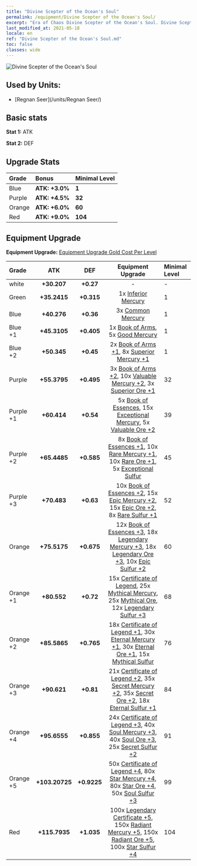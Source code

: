```yaml
---
title: "Divine Scepter of the Ocean's Soul"
permalink: /equipment/Divine Scepter of the Ocean's Soul/
excerpt: "Era of Chaos Divine Scepter of the Ocean's Soul. Divine Scepter of the Ocean's Soul"
last_modified_at: 2021-05-18
locale: en
ref: "Divine Scepter of the Ocean's Soul.md"
toc: false
classes: wide
---
```


  ![Divine Scepter of the Ocean's Soul](/images/e/e_99071.png)

## Used by Units:

* [Regnan Seer](/units/Regnan Seer/) 


## Basic stats
 **Stat 1:** ATK

 **Stat 2:** DEF

## Upgrade Stats

  |     Grade    |   Bonus | Minimal Level | 
  |:-------------|:--------|:--------------| 
  | Blue | **ATK: +3.0%** | **1** | 
  | Purple | **ATK: +4.5%** | **32** | 
  | Orange | **ATK: +6.0%** | **60** | 
  | Red | **ATK: +9.0%** | **104** | 


## Equipment Upgrade
 **Equipment Upgrade:** [Equipment Upgrade Gold Cost Per Level](/equipment/EquipmentUpgradeCostPerLevel/) 

  |          Grade      | ATK | DEF | Equipment Upgrade | Minimal Level |
  |:--------------------|:---------:|:---------:|:----------------:|:--------------|
  | white | **+30.207** | **+0.27** | - | - |
  | Green | **+35.2415** | **+0.315** | 1x [Inferior Mercury](/Items/mat_2/) | 1 |
  | Blue | **+40.276** | **+0.36** | 3x [Common Mercury](/Items/mat_8/) | 1 |
  | Blue +1 | **+45.3105** | **+0.405** | 1x [Book of Arms](/Items/mat_18/), 5x [Good Mercury](/Items/mat_14/) | 1 |
  | Blue +2 | **+50.345** | **+0.45** | 2x [Book of Arms +1](/Items/mat_25/), 8x [Superior Mercury +1](/Items/mat_21/) | 1 |
  | Purple | **+55.3795** | **+0.495** | 3x [Book of Arms +2](/Items/mat_32/), 10x [Valuable Mercury +2](/Items/mat_28/), 3x [Superior Ore +1](/Items/mat_19/) | 32 |
  | Purple +1 | **+60.414** | **+0.54** | 5x [Book of Essences](/Items/mat_39/), 15x [Exceptional Mercury](/Items/mat_35/), 5x [Valuable Ore +2](/Items/mat_26/) | 39 |
  | Purple +2 | **+65.4485** | **+0.585** | 8x [Book of Essences +1](/Items/mat_46/), 10x [Rare Mercury +1](/Items/mat_42/), 10x [Rare Ore +1](/Items/mat_40/), 5x [Exceptional Sulfur](/Items/mat_36/) | 45 |
  | Purple +3 | **+70.483** | **+0.63** | 10x [Book of Essences +2](/Items/mat_53/), 15x [Epic Mercury +2](/Items/mat_49/), 15x [Epic Ore +2](/Items/mat_47/), 8x [Rare Sulfur +1](/Items/mat_43/) | 52 |
  | Orange | **+75.5175** | **+0.675** | 12x [Book of Essences +3](/Items/mat_60/), 18x [Legendary Mercury +3](/Items/mat_56/), 18x [Legendary Ore +3](/Items/mat_54/), 10x [Epic Sulfur +2](/Items/mat_50/) | 60 |
  | Orange +1 | **+80.552** | **+0.72** | 15x [Certificate of Legend](/Items/mat_67/), 25x [Mythical Mercury](/Items/mat_63/), 25x [Mythical Ore](/Items/mat_61/), 12x [Legendary Sulfur +3](/Items/mat_57/) | 68 |
  | Orange +2 | **+85.5865** | **+0.765** | 18x [Certificate of Legend +1](/Items/mat_74/), 30x [Eternal Mercury +1](/Items/mat_70/), 30x [Eternal Ore +1](/Items/mat_68/), 15x [Mythical Sulfur](/Items/mat_64/) | 76 |
  | Orange +3 | **+90.621** | **+0.81** | 21x [Certificate of Legend +2](/Items/mat_81/), 35x [Secret Mercury +2](/Items/mat_77/), 35x [Secret Ore +2](/Items/mat_75/), 18x [Eternal Sulfur +1](/Items/mat_71/) | 84 |
  | Orange +4 | **+95.6555** | **+0.855** | 24x [Certificate of Legend +3](/Items/mat_88/), 40x [Soul Mercury +3](/Items/mat_84/), 40x [Soul Ore +3](/Items/mat_82/), 25x [Secret Sulfur +2](/Items/mat_78/) | 91 |
  | Orange +5 | **+103.20725** | **+0.9225** | 50x [Certificate of Legend +4](/Items/mat_95/), 80x [Star Mercury +4](/Items/mat_91/), 80x [Star Ore +4](/Items/mat_89/), 50x [Soul Sulfur +3](/Items/mat_85/) | 99 |
  | Red | **+115.7935** | **+1.035** | 100x [Legendary Certificate +5](/Items/mat_102/), 150x [Radiant Mercury +5](/Items/mat_98/), 150x [Radiant Ore +5](/Items/mat_96/), 100x [Star Sulfur +4](/Items/mat_92/) | 104 |

